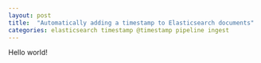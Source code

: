 ```yaml
---
layout: post
title:  "Automatically adding a timestamp to Elasticsearch documents"
categories: elasticsearch timestamp @timestamp pipeline ingest
---
```


Hello world!